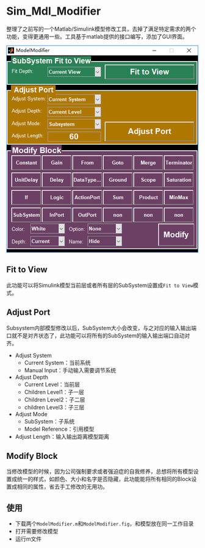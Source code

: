 # Sim_Mdl_Modifier
整理了之前写的一个Matlab/Simulink模型修改工具，去掉了满足特定需求的两个功能，变得更通用一些。工具基于matlab提供的接口编写，添加了GUI界面。

![img](https://github.com/yongcongwang/Sim_Mdl_Modifier/blob/master/gui_smm.png)
## Fit to View
此功能可以将Simulink模型当前层或者所有层的SubSystem设置成`Fit to View`模式。
## Adjust Port
Subsystem内部模型修改以后，SubSystem大小会改变，与之对应的输入输出端口就不是对齐状态了，此功能可以将所有的SubSystem的输入输出端口自动对齐。
* Adjust System
  + Current System：当前系统
  + Manual Input：手动输入需要调节系统
* Adjust Depth
  + Current Level：当前层
  + Children Level1：子一层
  + Children Level2：子二层
  + children Level3：子三层
* Adjust Mode
  + SubSystem：子系统
  + Model Reference：引用模型
* Adjust Length：输入输出距离模型距离
## Modify Block
当修改模型的时候，因为公司强制要求或者强迫症的自我修养，总想将所有模型设置成统一的样式，如颜色、大小和名字是否隐藏，此功能能将所有相同的Block设置成相同的属性，省去手工修改的无用功。

## 使用
- 下载两个`ModelModifier.m`和`ModelModifier.fig`，和模型放在同一工作目录
- 打开需要修改模型
- 运行m文件
